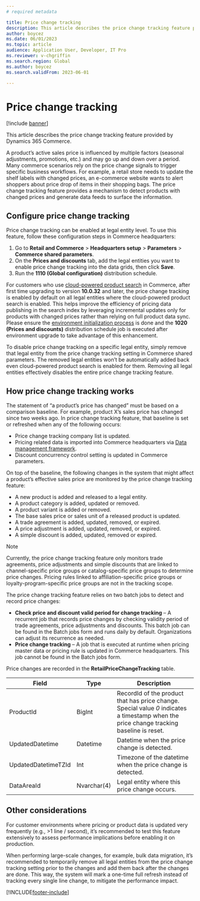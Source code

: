 ```yaml
---
# required metadata

title: Price change tracking
description: This article describes the price change tracking feature provided by Dynamics 365 Commerce.
author: boycez
ms.date: 06/01/2023
ms.topic: article
audience: Application User, Developer, IT Pro
ms.reviewer: v-chgriffin
ms.search.region: Global
ms.author: boycez
ms.search.validFrom: 2023-06-01

---
```


# Price change tracking

[!include [banner](../includes/banner.md)]

This article describes the price change tracking feature provided by Dynamics 365 Commerce.

A product’s active sales price is influenced by multiple factors (seasonal adjustments, promotions, etc.) and may go up and down over a period. Many commerce scenarios rely on the price change signals to trigger specific business workflows. For example, a retail store needs to update the shelf labels with changed prices, an e-commerce website wants to alert shoppers about price drop of items in their shopping bags. The price change tracking feature provides a mechanism to detect products with changed prices and generate data feeds to surface the information.

## Configure price change tracking

Price change tracking can be enabled at legal entity level. To use this feature, follow these configuration steps in Commerce headquarters:

1. Go to **Retail and Commerce** > **Headquarters setup** > **Parameters** > **Commerce shared parameters**.
1. On the **Prices and discounts** tab, add the legal entities you want to enable price change tracking into the data grids, then click **Save**.
1. Run the **1110 (Global configuration)** distribution schedule.

For customers who use [cloud-powered product search](https://learn.microsoft.com/dynamics365/commerce/cloud-powered-search-overview) in Commerce, after first time upgrading to version **10.0.32** and later, the price change tracking is enabled by default on all legal entities where the cloud-powered product search is enabled. This helps improve the efficiency of pricing data publishing in the search index by leveraging incremental updates only for products with changed prices rather than relying on full product data sync. Please ensure the [environment initialization process](https://learn.microsoft.com/dynamics365/commerce/enable-configure-retail-functionality) is done and the **1020 (Prices and discounts)** distribution schedule job is executed after environment upgrade to take advantage of this enhancement. 

To disable price change tracking on a specific legal entity, simply remove that legal entity from the price change tracking setting in Commerce shared parameters. The removed legal entities won’t be automatically added back even cloud-powered product search is enabled for them. Removing all legal entities effectively disables the entire price change tracking feature.

## How price change tracking works

The statement of “a product’s price has changed” must be based on a comparison baseline. For example, product X’s sales price has changed since two weeks ago. In price change tracking feature, that baseline is set or refreshed when any of the following occurs:

- Price change tracking company list is updated.
- Pricing related data is imported into Commerce headquarters via [Data management framework](https://learn.microsoft.com/dynamics365/fin-ops-core/dev-itpro/data-entities/data-entities-data-packages).
- Discount concurrency control setting is updated in Commerce parameters.

On top of the baseline, the following changes in the system that might affect a product’s effective sales price are monitored by the price change tracking feature:

-	A new product is added and released to a legal entity.
-	A product category is added, updated or removed.
-	A product variant is added or removed.
-	The base sales price or sales unit of a released product is updated.
-	A trade agreement is added, updated, removed, or expired.
-	A price adjustment is added, updated, removed, or expired.
-	A simple discount is added, updated, removed or expired.

> [!NOTE]
> Currently, the price change tracking feature only monitors trade agreements, price adjustments and simple discounts that are linked to channel-specific price groups or catalog-specific price groups to determine price changes. Pricing rules linked to affiliation-specific price groups or loyalty-program-specific price groups are not in the tracking scope. 

The price change tracking feature relies on two batch jobs to detect and record price changes:

- **Check price and discount valid period for change tracking** – A recurrent job that records price changes by checking validity period of trade agreements, price adjustments and discounts. This batch job can be found in the Batch jobs form and runs daily by default. Organizations can adjust its recurrence as needed.
-	**Price change tracking** – A job that is executed at runtime when pricing master data or pricing rule is updated in Commerce headquarters. This job cannot be found in the Batch jobs form.

Price changes are recorded in the **RetailPriceChangeTracking** table.

| **Field**           | **Type**    | **Description**                                                                                                                          |
|---------------------|-------------|------------------------------------------------------------------------------------------------------------------------------------------|
| ProductId           | BigInt      | RecordId of the product that has price change. Special value *0* indicates a timestamp when the price change tracking baseline is reset. |
| UpdatedDatetime     | Datetime    | Datetime when the price change is detected.                                                                                              |
| UpdatedDatetimeTZId | Int         | Timezone of the datetime when the price change is detected.                                                                              |
| DataAreaId          | Nvarchar(4) | Legal entity where this price change occurs.                                                                                             |

## Other considerations

For customer environments where pricing or product data is updated very frequently (e.g., >1 line / second), it’s recommended to test this feature extensively to assess performance implications before enabling it on production.

When performing large-scale changes, for example, bulk data migration, it’s recommended to temporarily remove all legal entities from the price change tracking setting prior to the changes and add them back after the changes are done. This way, the system will mark a one-time full refresh instead of tracking every single line change, to mitigate the performance impact.

[!INCLUDE[footer-include](../includes/footer-banner.md)]

